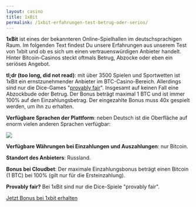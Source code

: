 ```yaml
---
layout: casino
title: 1xBit
permalink: /1xbit-erfahrungen-test-betrug-oder-serios/
---
```


<strong>1xBit</strong> ist eines der bekannteren Online-Spielhallen im deutschsprachigen Raum. Im folgenden Text findest Du unsere Erfahrungen aus unserem Test von 1xbit und ob es sich um einen vertrauenswürdigen Anbieter handelt. Hinter Bitcoin-Casinos steckt oftmals Betrug, Abzocke oder eben ein seriöses Angebot.

<strong>tl;dr (too long, did not read)</strong>: mit über 3500 Spielen und Sportwetten ist 1xBit ein ernstzunehmender Anbieter im BTC-Casino-Bereich. Allerdings sind nur die Dice-Games "<a href="http://bitcoincasinodeutsch.de/provably-fair/">provably fair</a>". Insgesamt auf keinen Fall eine Abzockbude oder Betrug. Der Bonus beträgt maximal 1 BTC und ist immer 100% auf den Einzahlungsbetrag. Der eingezahlte Bonus muss 40x gespielt werden, um ihn zu erhalten.

<strong>Verfügbare Sprachen der Plattform</strong>: neben Deutsch ist die Oberfläche auf enorm vielen anderen Sprachen verfügbar:

<img src="http://bitcoincasinodeutsch.de/images/1xbit-languages.jpg">

<strong>Verfügbare Währungen bei Einzahlungen und Auszahlungen</strong>: nur Bitcoin.

<strong>Standort des Anbieters</strong>: Russland.

<strong>Bonus bei Cloudbet</strong>: Der maximale Einzahlungsbonus beträgt einen Bitcoin (1 BTC) bei 100% (gilt nur für die Ersteinzahlung).

<strong>Provably fair?</strong> Bei 1xBit sind nur die Dice-Spiele "provably fair".

<a class="btn btn-primary" href="https://bitcoincasinodeutsch.de/get-bonus/1xbit">Jetzt Bonus bei 1xbit erhalten</a>
